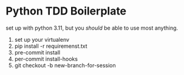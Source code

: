# Python TDD Boilerplate

set up with python 3.11, but you _should_ be able to use most anything.

1. set up your virtualenv
2. pip install -r requiremenst.txt
3. pre-commit install
4. per-commit install-hooks
5. git checkout -b new-branch-for-session
